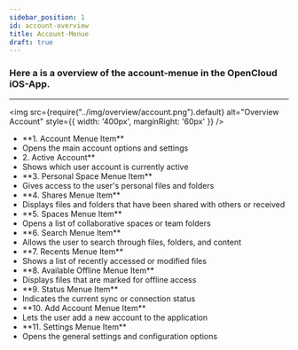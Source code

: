 ```yaml
---
sidebar_position: 1
id: account-overview
title: Account-Menue
draft: true
---
```


### Here a is a overview of the account-menue in the OpenCloud iOS-App.

---

<div style={{ display: 'flex', alignItems: 'flex-start' }}>

<img src={require("../img/overview/account.png").default} alt="Overview Account" style={{ width: '400px', marginRight: '60px' }} />

<ul style={{ listStyleType: 'none', padding: 0, margin: 0, width: '100%' }}>
    <li style={{ backgroundColor: '#E2BAFF', padding: '4px' }}>**1. Account Menue Item**</li>
    <li style={{ backgroundColor: '#EDD5FF', padding: '0px' }}>Opens the main account options and settings</li>
    <li style={{ backgroundColor: '#E2BAFF', padding: '4px' }}>2. Active Account**</li>
    <li style={{ backgroundColor: '#EDD5FF', padding: '0px' }}>Shows which user account is currently active</li>
    <li style={{ backgroundColor: '#E2BAFF', padding: '4px' }}>**3. Personal Space Menue Item**</li>
    <li style={{ backgroundColor: '#EDD5FF', padding: '0px' }}>Gives access to the user's personal files and folders</li>
    <li style={{ backgroundColor: '#E2BAFF', padding: '4px' }}>**4. Shares Menue Item**</li>
    <li style={{ backgroundColor: '#EDD5FF', padding: '0px' }}>Displays files and folders that have been shared with others or received</li>
    <li style={{ backgroundColor: '#E2BAFF', padding: '4px' }}>**5. Spaces Menue Item**</li>
    <li style={{ backgroundColor: '#EDD5FF', padding: '0px' }}>Opens a list of collaborative spaces or team folders</li>
    <li style={{ backgroundColor: '#E2BAFF', padding: '4px' }}>**6. Search Menue Item**</li>
    <li style={{ backgroundColor: '#EDD5FF', padding: '0px' }}>Allows the user to search through files, folders, and content</li>
    <li style={{ backgroundColor: '#E2BAFF', padding: '4px' }}>**7. Recents Menue Item**</li>
    <li style={{ backgroundColor: '#EDD5FF', padding: '0px' }}>Shows a list of recently accessed or modified files</li>
    <li style={{ backgroundColor: '#E2BAFF', padding: '4px' }}>**8. Available Offline Menue Item**</li>
    <li style={{ backgroundColor: '#EDD5FF', padding: '0px' }}>Displays files that are marked for offline access</li>
    <li style={{ backgroundColor: '#E2BAFF', padding: '4px' }}>**9. Status Menue Item**</li>
    <li style={{ backgroundColor: '#EDD5FF', padding: '0px' }}>Indicates the current sync or connection status</li>
    <li style={{ backgroundColor: '#E2BAFF', padding: '4px' }}>**10. Add Account Menue Item**</li>
    <li style={{ backgroundColor: '#EDD5FF', padding: '0px' }}>Lets the user add a new account to the application</li>
    <li style={{ backgroundColor: '#E2BAFF', padding: '4px' }}>**11. Settings Menue Item**</li>
    <li style={{ backgroundColor: '#EDD5FF', padding: '0px' }}>Opens the general settings and configuration options</li>
  </ul>

</div>